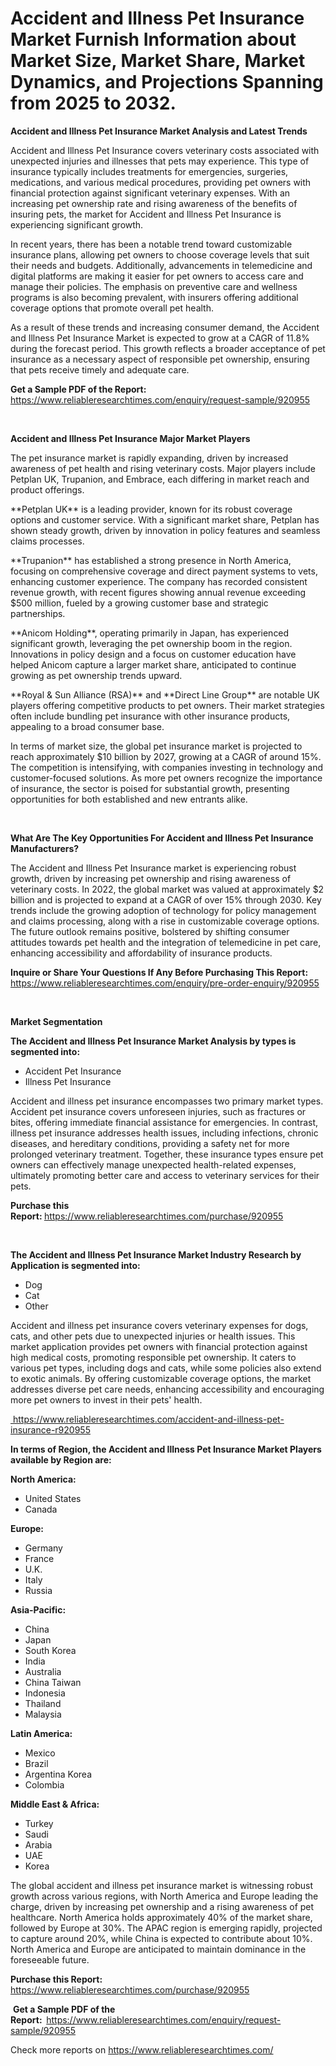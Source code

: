<p><h1>Accident and Illness Pet Insurance Market Furnish Information about Market Size, Market Share, Market Dynamics, and Projections Spanning from 2025 to 2032.</h1></p><p><strong>Accident and Illness Pet Insurance Market Analysis and Latest Trends</strong></p>
<p><p>Accident and Illness Pet Insurance covers veterinary costs associated with unexpected injuries and illnesses that pets may experience. This type of insurance typically includes treatments for emergencies, surgeries, medications, and various medical procedures, providing pet owners with financial protection against significant veterinary expenses. With an increasing pet ownership rate and rising awareness of the benefits of insuring pets, the market for Accident and Illness Pet Insurance is experiencing significant growth.</p><p>In recent years, there has been a notable trend toward customizable insurance plans, allowing pet owners to choose coverage levels that suit their needs and budgets. Additionally, advancements in telemedicine and digital platforms are making it easier for pet owners to access care and manage their policies. The emphasis on preventive care and wellness programs is also becoming prevalent, with insurers offering additional coverage options that promote overall pet health.</p><p>As a result of these trends and increasing consumer demand, the Accident and Illness Pet Insurance Market is expected to grow at a CAGR of 11.8% during the forecast period. This growth reflects a broader acceptance of pet insurance as a necessary aspect of responsible pet ownership, ensuring that pets receive timely and adequate care.</p></p>
<p><strong>Get a Sample PDF of the Report:&nbsp;</strong> <a href="https://www.reliableresearchtimes.com/enquiry/request-sample/920955?utm_campaign=2205&utm_medium=2&utm_source=Github&utm_content=ia&utm_term=06032025&utm_id=accident-and-illness-pet-insurance">https://www.reliableresearchtimes.com/enquiry/request-sample/920955</a></p>
<p>&nbsp;</p>
<p><strong>Accident and Illness Pet Insurance Major Market Players</strong></p>
<p><p>The pet insurance market is rapidly expanding, driven by increased awareness of pet health and rising veterinary costs. Major players include Petplan UK, Trupanion, and Embrace, each differing in market reach and product offerings.</p><p>**Petplan UK** is a leading provider, known for its robust coverage options and customer service. With a significant market share, Petplan has shown steady growth, driven by innovation in policy features and seamless claims processes.</p><p>**Trupanion** has established a strong presence in North America, focusing on comprehensive coverage and direct payment systems to vets, enhancing customer experience. The company has recorded consistent revenue growth, with recent figures showing annual revenue exceeding $500 million, fueled by a growing customer base and strategic partnerships.</p><p>**Anicom Holding**, operating primarily in Japan, has experienced significant growth, leveraging the pet ownership boom in the region. Innovations in policy design and a focus on customer education have helped Anicom capture a larger market share, anticipated to continue growing as pet ownership trends upward.</p><p>**Royal & Sun Alliance (RSA)** and **Direct Line Group** are notable UK players offering competitive products to pet owners. Their market strategies often include bundling pet insurance with other insurance products, appealing to a broad consumer base. </p><p>In terms of market size, the global pet insurance market is projected to reach approximately $10 billion by 2027, growing at a CAGR of around 15%. The competition is intensifying, with companies investing in technology and customer-focused solutions. As more pet owners recognize the importance of insurance, the sector is poised for substantial growth, presenting opportunities for both established and new entrants alike.</p></p>
<p>&nbsp;</p>
<p><strong>What Are The Key Opportunities For Accident and Illness Pet Insurance Manufacturers?</strong></p>
<p><p>The Accident and Illness Pet Insurance market is experiencing robust growth, driven by increasing pet ownership and rising awareness of veterinary costs. In 2022, the global market was valued at approximately $2 billion and is projected to expand at a CAGR of over 15% through 2030. Key trends include the growing adoption of technology for policy management and claims processing, along with a rise in customizable coverage options. The future outlook remains positive, bolstered by shifting consumer attitudes towards pet health and the integration of telemedicine in pet care, enhancing accessibility and affordability of insurance products.</p></p>
<p><strong>Inquire or Share Your Questions If Any Before Purchasing This Report:</strong> <a href="https://www.reliableresearchtimes.com/enquiry/pre-order-enquiry/920955?utm_campaign=2205&utm_medium=2&utm_source=Github&utm_content=ia&utm_term=06032025&utm_id=accident-and-illness-pet-insurance">https://www.reliableresearchtimes.com/enquiry/pre-order-enquiry/920955</a></p>
<p>&nbsp;</p>
<p><strong>Market Segmentation</strong></p>
<p><strong>The Accident and Illness Pet Insurance Market Analysis by types is segmented into:</strong></p>
<p><ul><li>Accident Pet Insurance</li><li>Illness Pet Insurance</li></ul></p>
<p><p>Accident and illness pet insurance encompasses two primary market types. Accident pet insurance covers unforeseen injuries, such as fractures or bites, offering immediate financial assistance for emergencies. In contrast, illness pet insurance addresses health issues, including infections, chronic diseases, and hereditary conditions, providing a safety net for more prolonged veterinary treatment. Together, these insurance types ensure pet owners can effectively manage unexpected health-related expenses, ultimately promoting better care and access to veterinary services for their pets.</p></p>
<p><strong>Purchase this Report:&nbsp;</strong><a href="https://www.reliableresearchtimes.com/purchase/920955?utm_campaign=2205&utm_medium=2&utm_source=Github&utm_content=ia&utm_term=06032025&utm_id=accident-and-illness-pet-insurance">https://www.reliableresearchtimes.com/purchase/920955</a></p>
<p>&nbsp;</p>
<p><strong>The Accident and Illness Pet Insurance Market Industry Research by Application is segmented into:</strong></p>
<p><ul><li>Dog</li><li>Cat</li><li>Other</li></ul></p>
<p><p>Accident and illness pet insurance covers veterinary expenses for dogs, cats, and other pets due to unexpected injuries or health issues. This market application provides pet owners with financial protection against high medical costs, promoting responsible pet ownership. It caters to various pet types, including dogs and cats, while some policies also extend to exotic animals. By offering customizable coverage options, the market addresses diverse pet care needs, enhancing accessibility and encouraging more pet owners to invest in their pets' health.</p></p>
<p><a href="https://www.reliableresearchtimes.com/accident-and-illness-pet-insurance-r920955?utm_campaign=2205&utm_medium=2&utm_source=Github&utm_content=ia&utm_term=06032025&utm_id=accident-and-illness-pet-insurance">&nbsp;https://www.reliableresearchtimes.com/accident-and-illness-pet-insurance-r920955</a></p>
<p><strong>In terms of Region, the Accident and Illness Pet Insurance Market Players available by Region are:</strong></p>
<p>
    <p> <strong> North America: </strong>
        <ul>
            <li>United States</li>
            <li>Canada</li>
        </ul>
        </p> 
    <p> <strong> Europe: </strong>
        <ul>
            <li>Germany</li>
            <li>France</li>
            <li>U.K.</li>
            <li>Italy</li>
            <li>Russia</li>
        </ul>
        </p> 
    <p> <strong> Asia-Pacific: </strong>
        <ul>
            <li>China</li>
            <li>Japan</li>
            <li>South Korea</li>
            <li>India</li>
            <li>Australia</li>
            <li>China Taiwan</li>
            <li>Indonesia</li>
            <li>Thailand</li>
            <li>Malaysia</li>
        </ul>
        </p> 
    <p> <strong> Latin America: </strong>
        <ul>
            <li>Mexico</li>
            <li>Brazil</li>
            <li>Argentina Korea</li>
            <li>Colombia</li>
        </ul>
        </p> 
    <p> <strong> Middle East & Africa: </strong>
        <ul>
            <li>Turkey</li>
            <li>Saudi</li>
            <li>Arabia</li>
            <li>UAE</li>
            <li>Korea</li>
        </ul>
    </p>
    </p>
<p><p>The global accident and illness pet insurance market is witnessing robust growth across various regions, with North America and Europe leading the charge, driven by increasing pet ownership and a rising awareness of pet healthcare. North America holds approximately 40% of the market share, followed by Europe at 30%. The APAC region is emerging rapidly, projected to capture around 20%, while China is expected to contribute about 10%. North America and Europe are anticipated to maintain dominance in the foreseeable future.</p></p>
<p><strong>Purchase this Report: </strong><a href="https://www.reliableresearchtimes.com/purchase/920955?utm_campaign=2205&utm_medium=2&utm_source=Github&utm_content=ia&utm_term=06032025&utm_id=accident-and-illness-pet-insurance">https://www.reliableresearchtimes.com/purchase/920955</a></p>
<p>&nbsp;<strong>Get a Sample PDF of the Report:&nbsp;&nbsp;</strong><a href="https://www.reliableresearchtimes.com/enquiry/request-sample/920955?utm_campaign=2205&utm_medium=2&utm_source=Github&utm_content=ia&utm_term=06032025&utm_id=accident-and-illness-pet-insurance">https://www.reliableresearchtimes.com/enquiry/request-sample/920955</a></p>
<p><strong></strong></p>
<p>Check more reports on <a href="https://www.reliableresearchtimes.com/?utm_campaign=2205&utm_medium=2&utm_source=Github&utm_content=ia&utm_term=06032025&utm_id=accident-and-illness-pet-insurance">https://www.reliableresearchtimes.com/</a></p>